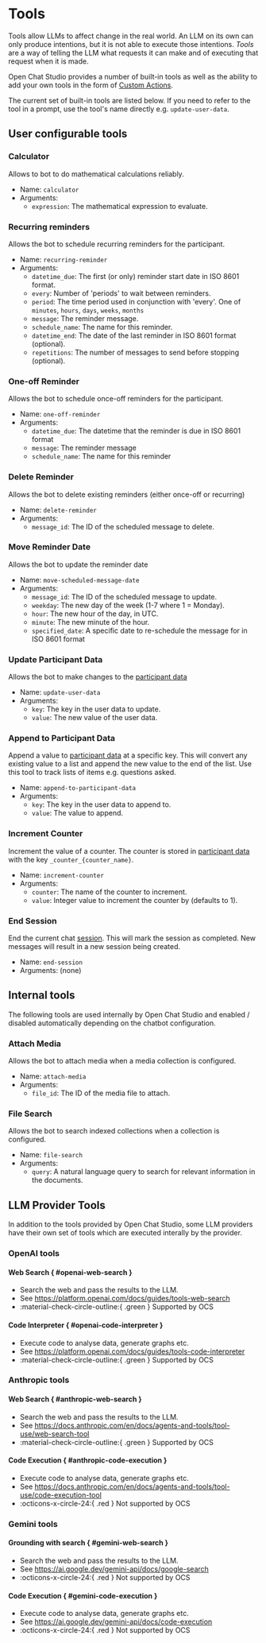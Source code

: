 # Tools

Tools allow LLMs to affect change in the real world. An LLM on its own can only produce intentions, but it is not able to execute those intentions. *Tools* are a way of telling the LLM what requests it can make and of executing that request when it is made.

Open Chat Studio provides a number of built-in tools as well as the ability to add your own tools in the form of [Custom Actions](../custom_actions.md).

The current set of built-in tools are listed below. If you need to refer to the tool in a prompt, use the tool's name directly e.g. `update-user-data`.

## User configurable tools

### Calculator

Allows to bot to do mathematical calculations reliably.

* Name: `calculator`
* Arguments:
  * `expression`: The mathematical expression to evaluate.

### Recurring reminders

Allows the bot to schedule recurring reminders for the participant.

* Name: `recurring-reminder`
* Arguments:
  * `datetime_due`: The first (or only) reminder start date in ISO 8601 format.
  * `every`: Number of 'periods' to wait between reminders.
  * `period`: The time period used in conjunction with 'every'. One of `minutes`, `hours`, `days`, `weeks`, `months`
  * `message`: The reminder message.
  * `schedule_name`: The name for this reminder.
  * `datetime_end`: The date of the last reminder in ISO 8601 format (optional).
  * `repetitions`: The number of messages to send before stopping (optional).

### One-off Reminder

Allows the bot to schedule once-off reminders for the participant.

* Name: `one-off-reminder`
* Arguments:
  * `datetime_due`: The datetime that the reminder is due in ISO 8601 format
  * `message`: The reminder message
  * `schedule_name`: The name for this reminder

### Delete Reminder

Allows the bot to delete existing reminders (either once-off or recurring)

* Name: `delete-reminder`
* Arguments:
  * `message_id`: The ID of the scheduled message to delete.

### Move Reminder Date

Allows the bot to update the reminder date

* Name: `move-scheduled-message-date`
* Arguments:
  * `message_id`: The ID of the scheduled message to update.
  * `weekday`: The new day of the week (1-7 where 1 = Monday).
  * `hour`: The new hour of the day, in UTC.
  * `minute`: The new minute of the hour.
  * `specified_date`: A specific date to re-schedule the message for in ISO 8601 format

### Update Participant Data

Allows the bot to make changes to the [participant data](../participant_data.md)

* Name: `update-user-data`
* Arguments:
  * `key`: The key in the user data to update.
  * `value`: The new value of the user data.

### Append to Participant Data

Append a value to [participant data](../participant_data.md) at a specific key. This will convert any existing value to a list and append the new value to the end of the list. Use this tool to track lists of items e.g. questions asked.

* Name: `append-to-participant-data`
* Arguments:
  * `key`: The key in the user data to append to.
  * `value`: The value to append.

### Increment Counter

Increment the value of a counter. The counter is stored in [participant data](../participant_data.md) with the key `_counter_{counter_name}`.

* Name: `increment-counter`
* Arguments:
  * `counter`: The name of the counter to increment.
  * `value`: Integer value to increment the counter by (defaults to 1).

### End Session

End the current chat [session](../sessions.md). This will mark the session as completed. New messages will result in a new session being created.

* Name: `end-session`
* Arguments: (none)

## Internal tools

The following tools are used internally by Open Chat Studio and enabled / disabled automatically depending on the chatbot configuration.

### Attach Media

Allows the bot to attach media when a media collection is configured. 

* Name: `attach-media`
* Arguments:
  * `file_id`: The ID of the media file to attach.

### File Search

Allows the bot to search indexed collections when a collection is configured.

* Name: `file-search`
* Arguments:
  * `query`: A natural language query to search for relevant information in the documents.

## LLM Provider Tools

In addition to the tools provided by Open Chat Studio, some LLM providers have their own set of tools which are executed interally by the provider.

### OpenAI tools

#### Web Search { #openai-web-search }

* Search the web and pass the results to the LLM.
* See https://platform.openai.com/docs/guides/tools-web-search
* :material-check-circle-outline:{ .green } Supported by OCS

#### Code Interpreter { #openai-code-interpreter }

* Execute code to analyse data, generate graphs etc.
* See https://platform.openai.com/docs/guides/tools-code-interpreter
* :material-check-circle-outline:{ .green } Supported by OCS

### Anthropic tools

#### Web Search { #anthropic-web-search }

* Search the web and pass the results to the LLM.
* See https://docs.anthropic.com/en/docs/agents-and-tools/tool-use/web-search-tool
* :material-check-circle-outline:{ .green } Supported by OCS

#### Code Execution { #anthropic-code-execution }

* Execute code to analyse data, generate graphs etc.
* See https://docs.anthropic.com/en/docs/agents-and-tools/tool-use/code-execution-tool
* :octicons-x-circle-24:{ .red } Not supported by OCS

### Gemini tools

#### Grounding with search { #gemini-web-search }

* Search the web and pass the results to the LLM.
* See https://ai.google.dev/gemini-api/docs/google-search
* :octicons-x-circle-24:{ .red } Not supported by OCS

#### Code Execution { #gemini-code-execution }

* Execute code to analyse data, generate graphs etc.
* See https://ai.google.dev/gemini-api/docs/code-execution
* :octicons-x-circle-24:{ .red } Not supported by OCS

